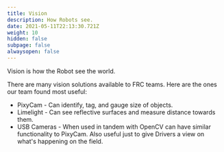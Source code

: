 ```yaml
---
title: Vision
description: How Robots see.
date: 2021-05-11T22:13:30.721Z
weight: 10
hidden: false
subpage: false
alwaysopen: false
---
```

Vision is how the Robot see the world.

There are many vision solutions available to FRC teams. Here are the ones our team found most useful:

* PixyCam - Can identify, tag, and gauge size of objects.
* Limelight - Can see reflective surfaces and measure distance towards them.
* USB Cameras - When used in tandem with OpenCV can have similar functionality to PixyCam. Also useful just to give Drivers a view on what's happening on the field.